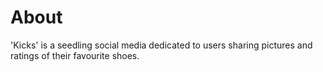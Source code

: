 # About   
'Kicks' is a seedling social media dedicated to users sharing pictures and ratings of their favourite shoes.
